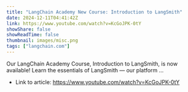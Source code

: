 ```yaml
---
title: "LangChain Academy New Course: Introduction to LangSmith"
date: 2024-12-11T04:41:42Z
link: https://www.youtube.com/watch?v=KcGoJPK-0tY
showShare: false
showReadTime: false
thumbnail: images/misc.png
tags: ["langchain.com"]
---
```

Our LangChain Academy Course, Introduction to LangSmith, is now available! Learn the essentials of LangSmith — our platform ...

- Link to article: https://www.youtube.com/watch?v=KcGoJPK-0tY